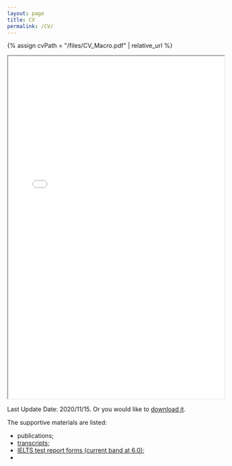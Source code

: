 ```yaml
---
layout: page
title: CV
permalink: /CV/
---
```


{% assign cvPath = "/files/CV_Macro.pdf" | relative_url %}

<iframe src="{{ cvPath }}" width="100%" height="800em"></iframe>



Last Update Date: 2020/11/15. Or you would like to <a href="{{ cvPath }}" target="_blank">download it</a>.

The supportive materials are listed:

+ publications;
+ <a href="{{ site.baseurl }}{% post_url 2020-11-15-transcripts %}" target="_blank">transcripts</a>;
+ <a href="{{ site.baseurl }}{% post_url 2020-11-15-IELTS-test-report-forms %}" target="_blank">IELTS test report forms (current band at 6.0)</a>;
+ 

